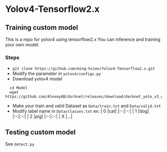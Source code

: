 # Yolov4-Tensorflow2.x

## Training custom model

This is a repo for yolov4 using tensorflow2.x
You can inference and training your own model.

### Steps
* `git clone https://github.com/ming-hsien/Yolov4-Tensorflow2.x.git`
* Modify the parameter in `yolov4/configs.py`
* Download yolov4 model
```
  cd Model
  wget https://github.com/AlexeyAB/darknet/releases/download/darknet_yolo_v3_optimal/yolov4.weights
```
* Make your train and valid Dataset as `Data/train.txt` and `Data/valid.txt`
* Modify label name in `Data/classes.txt`
ex:
| 0 |cat|
|:-:|:-:|
| 1 |dog|
|:-:|:-:|
| 2 |pig|
|:-:|:-:|
| X |...|

## Testing custom model
See `detect.py`
